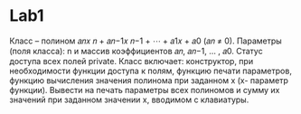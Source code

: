 # Lab1
Класс – полином 𝑎𝑛𝑥
𝑛 + 𝑎𝑛−1𝑥
𝑛−1 + ⋯ + 𝑎1𝑥 + 𝑎0
(𝑎𝑛 ≠ 0). Параметры (поля
класса): n и массив коэффициентов 𝑎𝑛, 𝑎𝑛−1, … , 𝑎0. Статус доступа всех полей private.
Класс включает: конструктор, при необходимости функции доступа к полям, функцию
печати параметров, функцию вычисления значения полинома при заданном x (x- параметр
функции). Вывести на печать параметры всех полиномов и сумму их значений при
заданном значении x, вводимом с клавиатуры.
